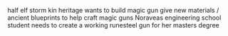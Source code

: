 half elf storm kin heritage
wants to build magic gun
give new materials / ancient blueprints to help craft magic guns
Noraveas engineering school student
needs to create a working runesteel gun for her masters degree